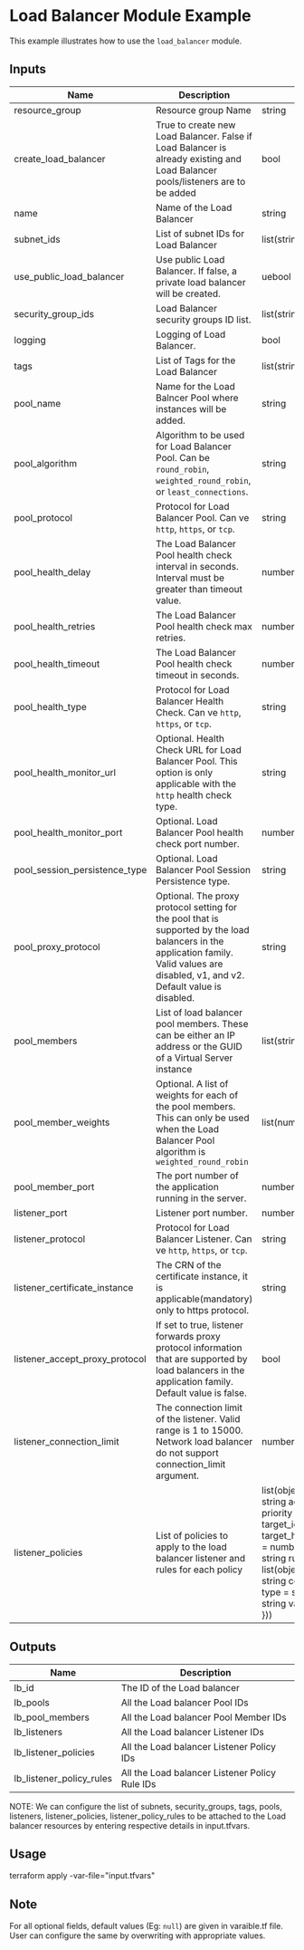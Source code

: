 # Load Balancer Module Example

This example illustrates how to use the `load_balancer` module.

<!-- BEGINNING OF PRE-COMMIT-TERRAFORM DOCS HOOK -->

## Inputs

Name                           | Description                                                                                                                                                                            | Type                                                                                                                                                                                                                                             | Default     | Required
------------------------------ | -------------------------------------------------------------------------------------------------------------------------------------------------------------------------------------- | ------------------------------------------------------------------------------------------------------------------------------------------------------------------------------------------------------------------------------------------------ | ----------- | --------
resource_group                 | Resource group Name                                                                                                                                                                    | string                                                                                                                                                                                                                                           | null        | no
create_load_balancer           | True to create new Load Balancer. False if Load Balancer is already existing and Load Balancer pools/listeners are to be added                                                         | bool                                                                                                                                                                                                                                             | true        | yes
name                           | Name of the Load Balancer                                                                                                                                                              | string                                                                                                                                                                                                                                           | null        | yes
subnet_ids                     | List of subnet IDs for Load Balancer                                                                                                                                                   | list(string)                                                                                                                                                                                                                                     | []          | no
use_public_load_balancer       | Use public Load Balancer. If false, a private load balancer will be created.                                                                                                           | uebool                                                                                                                                                                                                                                           | true        | no
security_group_ids             | Load Balancer security groups ID list.                                                                                                                                                 | list(string)                                                                                                                                                                                                                                     | null        | no
logging                        | Logging of Load Balancer.                                                                                                                                                              | bool                                                                                                                                                                                                                                             | null        | no
tags                           | List of Tags for the Load Balancer                                                                                                                                                     | list(string)                                                                                                                                                                                                                                     | []          | no
pool_name                      | Name for the Load Balncer Pool where instances will be added.                                                                                                                          | string                                                                                                                                                                                                                                           |             | yes
pool_algorithm                 | Algorithm to be used for Load Balancer Pool. Can be `round_robin`, `weighted_round_robin`, or `least_connections`.                                                                     | string                                                                                                                                                                                                                                           | round_robin | yes
pool_protocol                  | Protocol for Load Balancer Pool. Can ve `http`, `https`, or `tcp`.                                                                                                                     | string                                                                                                                                                                                                                                           | http        | yes
pool_health_delay              | The Load Balancer Pool health check interval in seconds. Interval must be greater than timeout value.                                                                                  | number                                                                                                                                                                                                                                           | 15          | yes
pool_health_retries            | The Load Balancer Pool health check max retries.                                                                                                                                       | number                                                                                                                                                                                                                                           | 10          | yes
pool_health_timeout            | The Load Balancer Pool health check timeout in seconds.                                                                                                                                | number                                                                                                                                                                                                                                           | 10          | yes
pool_health_type               | Protocol for Load Balancer Health Check. Can ve `http`, `https`, or `tcp`.                                                                                                             | string                                                                                                                                                                                                                                           | http        | yes
pool_health_monitor_url        | Optional. Health Check URL for Load Balancer Pool. This option is only applicable with the `http` health check type.                                                                   | string                                                                                                                                                                                                                                           | null        | no
pool_health_monitor_port       | Optional. Load Balancer Pool health check port number.                                                                                                                                 | number                                                                                                                                                                                                                                           | null        | no
pool_session_persistence_type  | Optional. Load Balancer Pool Session Persistence type.                                                                                                                                 | string                                                                                                                                                                                                                                           | null        | no
pool_proxy_protocol            | Optional. The proxy protocol setting for the pool that is supported by the load balancers in the application family. Valid values are disabled, v1, and v2. Default value is disabled. | string                                                                                                                                                                                                                                           | disabled    | no
pool_members                   | List of load balancer pool members. These can be either an IP address or the GUID of a Virtual Server instance                                                                         | list(string)                                                                                                                                                                                                                                     |             | yes
pool_member_weights            | Optional. A list of weights for each of the pool members. This can only be used when the Load Balancer Pool algorithm is `weighted_round_robin`                                        | list(number)                                                                                                                                                                                                                                     | []          | no
pool_member_port               | The port number of the application running in the server.                                                                                                                              | number                                                                                                                                                                                                                                           |             | yes
listener_port                  | Listener port number.                                                                                                                                                                  | number                                                                                                                                                                                                                                           |             | yes
listener_protocol              | Protocol for Load Balancer Listener. Can ve `http`, `https`, or `tcp`.                                                                                                                 | string                                                                                                                                                                                                                                           | http        | yes
listener_certificate_instance  | The CRN of the certificate instance, it is applicable(mandatory) only to https protocol.                                                                                               | string                                                                                                                                                                                                                                           | null        | no
listener_accept_proxy_protocol | If set to true, listener forwards proxy protocol information that are supported by load balancers in the application family. Default value is false.                                   | bool                                                                                                                                                                                                                                             | false       | no
listener_connection_limit      | The connection limit of the listener. Valid range is 1 to 15000. Network load balancer do not support connection_limit argument.                                                       | number                                                                                                                                                                                                                                           | null        | no
listener_policies              | List of policies to apply to the load balancer listener and rules for each policy                                                                                                      | list(object({ name = string action = string priority = number target_id = string target_http_status_code = number target_url = string rules = list(object({ name = string condition = string type = string field = string value = string })) })) | []          | no

## Outputs

| Name | Description |
|------|-------------|
| lb\_id | The ID of the Load balancer |
| lb\_pools | All the Load balancer Pool IDs |
| lb\_pool\_members | All the Load balancer Pool Member IDs |
| lb\_listeners | All the Load balancer Listener IDs |
| lb\_listener\_policies | All the Load balancer Listener Policy IDs |
| lb\_listener\_policy\_rules | All the Load balancer Listener Policy Rule IDs |
<!-- END OF PRE-COMMIT-TERRAFORM DOCS HOOK -->

NOTE: We can configure the list of subnets, security_groups, tags, pools, listeners, listener_policies, listener_policy_rules to be attached to the Load balancer resources by entering respective details in input.tfvars.

## Usage

terraform apply -var-file="input.tfvars"

## Note

For all optional fields, default values (Eg: `null`) are given in varaible.tf file. User can configure the same by overwriting with appropriate values.